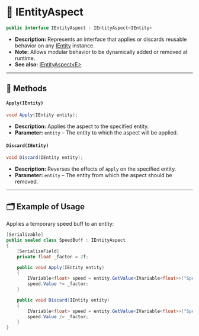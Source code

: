 # 🧩 IEntityAspect

```csharp
public interface IEntityAspect : IEntityAspect<IEntity>
```

- **Description:** Represents an interface that applies or discards reusable behavior on any [IEntity](../Entities/IEntity.md) instance.
- **Note:** Allows modular behavior to be dynamically added or removed at runtime.
- **See also:** [IEntityAspect&lt;E&gt;](IEntityAspect%601.md)

---

## 🏹 Methods

#### `Apply(IEntity)`

```csharp
void Apply(IEntity entity);
```

- **Description:** Applies the aspect to the specified entity.
- **Parameter:** `entity` – The entity to which the aspect will be applied.

#### `Discard(IEntity)`

```csharp
void Discard(IEntity entity);
```

- **Description:** Reverses the effects of `Apply` on the specified entity.
- **Parameter:** `entity` – The entity from which the aspect should be removed.

---

## 🗂 Example of Usage

Applies a temporary speed buff to an entity:

```csharp
[Serializable]
public sealed class SpeedBuff : IEntityAspect
{
    [SerializeField]
    private float _factor = 2f;

    public void Apply(IEntity entity)
    {
        IVariable<float> speed = entity.GetValue<IVariable<float>>("Speed"); 
        speed.Value *= _factor;
    }

    public void Discard(IEntity entity)
    {
        IVariable<float> speed = entity.GetValue<IVariable<float>>("Speed"); 
        speed.Value /= _factor;
    }
}
```
